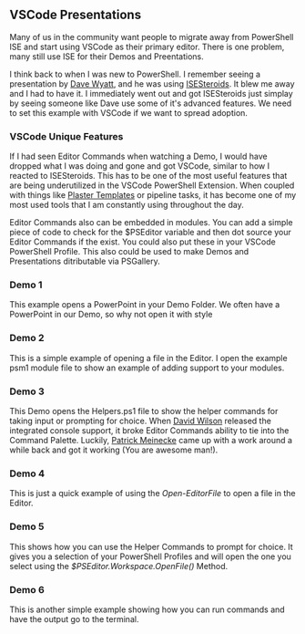 ## VSCode Presentations

Many of us in the community want people to migrate away from PowerShell ISE and start using VSCode as their primary editor. There is one problem, many still use ISE for their Demos and Preentations.

I think back to when I was new to PowerShell. I remember seeing a presentation by [Dave Wyatt](https://twitter.com/MSH_Dave), and he was using [ISESteroids](http://www.powertheshell.com/isesteroids/). It blew me away and I had to have it. I immediately went out and got ISESteroids just simplay by seeing someone like Dave use some of it's advanced features. We need to set this example with VSCode if we want to spread adoption.

### VSCode Unique Features

If I had seen Editor Commands when watching a Demo, I would have dropped what I was doing and gone and got VSCode, similar to how I reacted to ISESteroids. This has to be one of the most useful features that are being underutilized in the VSCode PowerShell Extension. When coupled with things like [Plaster Templates](https://github.com/PowerShell/Plaster) or pipeline tasks, it has become one of my most used tools that I am constantly using throughout the day.

Editor Commands also can be embedded in modules. You can add a simple piece of code to check for the $PSEditor variable and then dot source your Editor Commands if the exist. You could also put these in your VSCode PowerShell Profile. This also could be used to make Demos and Presentations ditributable via PSGallery.

### Demo 1

This example opens a PowerPoint in your Demo Folder. We often have a PowerPoint in our Demo, so why not open it with style

### Demo 2

This is a simple example of opening a file in the Editor. I open the example psm1 module file to show an example of adding support to your modules.

### Demo 3

This Demo opens the Helpers.ps1 file to show the helper commands for taking input or prompting for choice. When [David Wilson](https://twitter.com/daviwil) released the integrated console support, it broke Editor Commands ability to tie into the Command Palette. Luckily, [Patrick Meinecke](https://twitter.com/SeeminglyScienc) came up with a work around a while back and got it working (You are awesome man!).

### Demo 4

This is just a quick example of using the *Open-EditorFile* to open a file in the Editor.

### Demo 5

This shows how you can use the Helper Commands to prompt for choice. It gives you a selection of your PowerShell Profiles and will open the one you select using the *$PSEditor.Workspace.OpenFile()* Method.

### Demo 6

This is another simple example showing how you can run commands and have the output go to the terminal.
